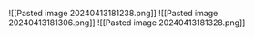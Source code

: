 ![[Pasted image 20240413181238.png]]
![[Pasted image 20240413181306.png]]
![[Pasted image 20240413181328.png]]

